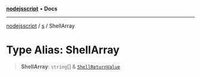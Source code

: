 [**nodejsscript**](../../../README.md) • **Docs**

***

[nodejsscript](../../../README.md) / [s](../README.md) / ShellArray

# Type Alias: ShellArray

> **ShellArray**: `string`[] & [`ShellReturnValue`](../interfaces/ShellReturnValue.md)
